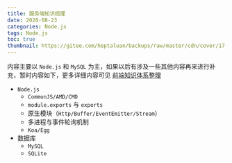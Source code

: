 ```yaml
---
title: 服务端知识梳理
date: 2020-08-23
categories: Node.js
tags: Node.js
toc: true
thumbnail: https://gitee.com/heptaluan/backups/raw/master/cdn/cover/17.jpg
---
```


内容主要以 `Node.js` 和 `MySQL` 为主，如果以后有涉及一些其他内容再来进行补充，暂时内容如下，更多详细内容可见 [前端知识体系整理](https://heptaluan.github.io/target/)

* `Node.js`
  * `CommonJS/AMD/CMD`
  * `module.exports` 与 `exports`
  * 原生模块（`Http/Buffer/EventEmitter/Stream`）
  * 多进程与事件轮询机制
  * `Koa/Egg`
* 数据库
  * `MySQL`
  * `SQLite`

<!--more-->